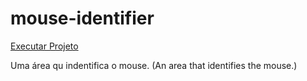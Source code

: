 # mouse-identifier

<a href="https://ricardocamarinha.github.io/SimpleProjects/mouse-identifier/index.html">Executar Projeto</a>


Uma área qu indentifica o mouse. (An area that identifies the mouse.)
